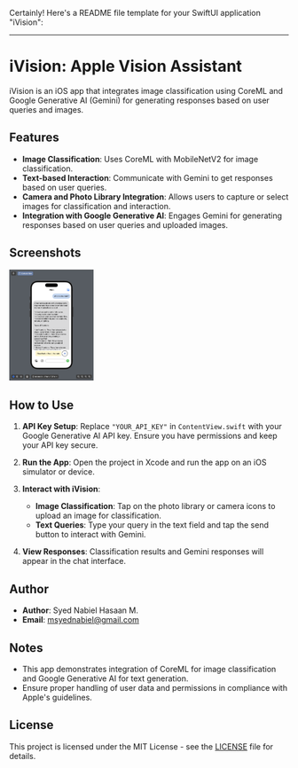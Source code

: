 Certainly! Here's a README file template for your SwiftUI application "iVision":

---

# iVision: Apple Vision Assistant

iVision is an iOS app that integrates image classification using CoreML and Google Generative AI (Gemini) for generating responses based on user queries and images.

## Features

- **Image Classification**: Uses CoreML with MobileNetV2 for image classification.
- **Text-based Interaction**: Communicate with Gemini to get responses based on user queries.
- **Camera and Photo Library Integration**: Allows users to capture or select images for classification and interaction.
- **Integration with Google Generative AI**: Engages Gemini for generating responses based on user queries and uploaded images.

## Screenshots

<img src="screenshot1.png" alt="Screenshot 1" height="200">

## How to Use

1. **API Key Setup**: Replace `"YOUR_API_KEY"` in `ContentView.swift` with your Google Generative AI API key. Ensure you have permissions and keep your API key secure.

2. **Run the App**: Open the project in Xcode and run the app on an iOS simulator or device.

3. **Interact with iVision**:
   - **Image Classification**: Tap on the photo library or camera icons to upload an image for classification.
   - **Text Queries**: Type your query in the text field and tap the send button to interact with Gemini.

4. **View Responses**: Classification results and Gemini responses will appear in the chat interface.

## Author

- **Author**: Syed Nabiel Hasaan M.
- **Email**: msyednabiel@gmail.com

## Notes

- This app demonstrates integration of CoreML for image classification and Google Generative AI for text generation.
- Ensure proper handling of user data and permissions in compliance with Apple's guidelines.

## License

This project is licensed under the MIT License - see the [LICENSE](LICENSE) file for details.
